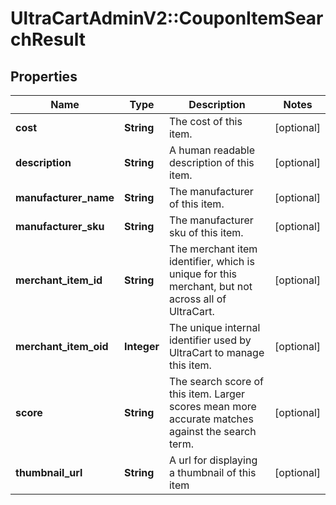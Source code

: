 # UltraCartAdminV2::CouponItemSearchResult

## Properties
Name | Type | Description | Notes
------------ | ------------- | ------------- | -------------
**cost** | **String** | The cost of this item. | [optional] 
**description** | **String** | A human readable description of this item. | [optional] 
**manufacturer_name** | **String** | The manufacturer of this item. | [optional] 
**manufacturer_sku** | **String** | The manufacturer sku of this item. | [optional] 
**merchant_item_id** | **String** | The merchant item identifier, which is unique for this merchant, but not across all of UltraCart. | [optional] 
**merchant_item_oid** | **Integer** | The unique internal identifier used by UltraCart to manage this item. | [optional] 
**score** | **String** | The search score of this item.  Larger scores mean more accurate matches against the search term. | [optional] 
**thumbnail_url** | **String** | A url for displaying a thumbnail of this item | [optional] 


